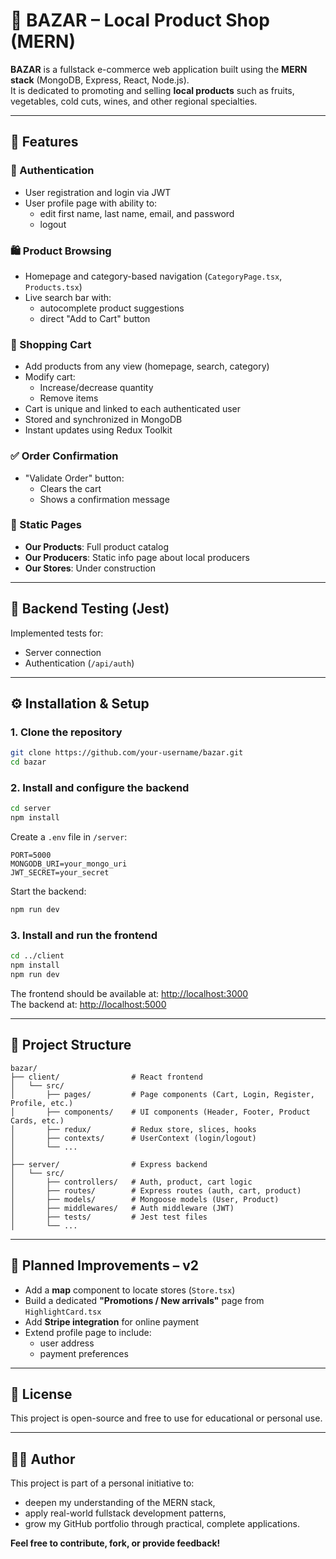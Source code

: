 # 🛒 BAZAR – Local Product Shop (MERN)

**BAZAR** is a fullstack e-commerce web application built using the **MERN stack** (MongoDB, Express, React, Node.js).  
It is dedicated to promoting and selling **local products** such as fruits, vegetables, cold cuts, wines, and other regional specialties.

---

## 🌟 Features

### 🔐 Authentication

- User registration and login via JWT
- User profile page with ability to:
  - edit first name, last name, email, and password
  - logout

### 🛍️ Product Browsing

- Homepage and category-based navigation (`CategoryPage.tsx`, `Products.tsx`)
- Live search bar with:
  - autocomplete product suggestions
  - direct "Add to Cart" button

### 🧺 Shopping Cart

- Add products from any view (homepage, search, category)
- Modify cart:
  - Increase/decrease quantity
  - Remove items
- Cart is unique and linked to each authenticated user
- Stored and synchronized in MongoDB
- Instant updates using Redux Toolkit

### ✅ Order Confirmation

- "Validate Order" button:
  - Clears the cart
  - Shows a confirmation message

### 📄 Static Pages

- **Our Products**: Full product catalog
- **Our Producers**: Static info page about local producers
- **Our Stores**: Under construction

---

## 🧪 Backend Testing (Jest)

Implemented tests for:

- Server connection
- Authentication (`/api/auth`)

---

## ⚙️ Installation & Setup

### 1. Clone the repository

```bash
git clone https://github.com/your-username/bazar.git
cd bazar
```

### 2. Install and configure the backend

```bash
cd server
npm install
```

Create a `.env` file in `/server`:

```env
PORT=5000
MONGODB_URI=your_mongo_uri
JWT_SECRET=your_secret
```

Start the backend:

```bash
npm run dev
```

### 3. Install and run the frontend

```bash
cd ../client
npm install
npm run dev
```

The frontend should be available at: [http://localhost:3000](http://localhost:3000)  
The backend at: [http://localhost:5000](http://localhost:5000)

---

## 📁 Project Structure

```
bazar/
├── client/                # React frontend
│   └── src/
│       ├── pages/         # Page components (Cart, Login, Register, Profile, etc.)
│       ├── components/    # UI components (Header, Footer, Product Cards, etc.)
│       ├── redux/         # Redux store, slices, hooks
│       ├── contexts/      # UserContext (login/logout)
│       └── ...
│
├── server/                # Express backend
│   └── src/
│       ├── controllers/   # Auth, product, cart logic
│       ├── routes/        # Express routes (auth, cart, product)
│       ├── models/        # Mongoose models (User, Product)
│       ├── middlewares/   # Auth middleware (JWT)
│       ├── tests/         # Jest test files
│       └── ...
```

---

## 🔮 Planned Improvements – v2

- Add a **map** component to locate stores (`Store.tsx`)
- Build a dedicated **"Promotions / New arrivals"** page from `HighlightCard.tsx`
- Add **Stripe integration** for online payment
- Extend profile page to include:
  - user address
  - payment preferences

---

## 🧾 License

This project is open-source and free to use for educational or personal use.

---

## 👨‍💻 Author

This project is part of a personal initiative to:

- deepen my understanding of the MERN stack,
- apply real-world fullstack development patterns,
- grow my GitHub portfolio through practical, complete applications.

**Feel free to contribute, fork, or provide feedback!**
